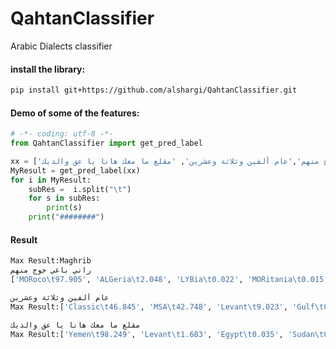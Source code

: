 # QahtanClassifier
Arabic Dialects classifier


#### install the library:
```bash
pip install git+https://github.com/alshargi/QahtanClassifier.git
```
#### Demo of some of the features:
```python
# -*- coding: utf-8 -*-
from QahtanClassifier import get_pred_label

xx = ['راني باغي جوج منهم','عام ألفين وثلاثة وعشرين', 'مقلع ما معك هانا يا عق والديك']
MyResult = get_pred_label(xx)
for i in MyResult:
    subRes =  i.split("\t")
    for s in subRes:
        print(s)
    print("########")
```

#### Result
```bash
Max Result:Maghrib
راني باغي جوج منهم
['MORoco\t97.905', 'ALGeria\t2.048', 'LYBia\t0.022', 'MORitania\t0.015', 'TUNes\t0.009']
```
```bash
عام ألفين وثلاثة وعشرين
Max Result:['Classic\t46.845', 'MSA\t42.748', 'Levant\t9.023', 'Gulf\t0.799', 'Iraq\t0.324', 'Yemen\t0.195', 'Sudan\t0.053', 'Maghrib\t0.007', 'Egypt\t0.007']
```
```bash
مقلع ما معك هانا يا عق والديك
Max Result:['Yemen\t98.249', 'Levant\t1.683', 'Egypt\t0.035', 'Sudan\t0.022', 'Classic\t0.006', 'Maghrib\t0.002', 'Gulf\t0.001', 'Iraq\t0.001', 'MSA\t0.001']
```



